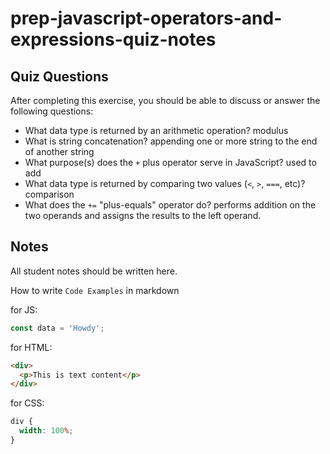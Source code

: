 # prep-javascript-operators-and-expressions-quiz-notes

## Quiz Questions

After completing this exercise, you should be able to discuss or answer the following questions:

- What data type is returned by an arithmetic operation?
  modulus
- What is string concatenation?
  appending one or more string to the end of another string
- What purpose(s) does the `+` plus operator serve in JavaScript?
  used to add
- What data type is returned by comparing two values (`<`, `>`, `===`, etc)?
  comparison
- What does the `+=` "plus-equals" operator do?
  performs addition on the two operands and assigns the results to the left operand.

## Notes

All student notes should be written here.

How to write `Code Examples` in markdown

for JS:

```javascript
const data = 'Howdy';
```

for HTML:

```html
<div>
  <p>This is text content</p>
</div>
```

for CSS:

```css
div {
  width: 100%;
}
```
